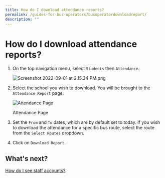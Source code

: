 ```yaml
---
title: How do I download attendance reports?
permalink: /guides-for-bus-operators/busoperatordownloadreport/
description: ""
---
```

How do I download attendance reports?
=====================================

1.  On the top navigation menu, select `Students` then `Attendance`.
    
    ![Screenshot 2022-09-01 at 2.15.34 PM.png](https://s3-us-west-2.amazonaws.com/secure.notion-static.com/12df0ec8-e989-4316-b464-a05702779da2/Screenshot_2022-09-01_at_2.15.34_PM.png)
    
2.  Select the school you wish to download. You will be brought to the `Attendance Report` page.
    
    ![Attendance Page](https://s3-us-west-2.amazonaws.com/secure.notion-static.com/1d6aa3e0-907d-49b7-8494-04a19ca34426/Untitled.png)
    
    Attendance Page
    
3.  Set the `From` and `To` dates, which are by default set to today. If you wish to download the attendance for a specific bus route, select the route from the `Select Routes` dropdown.
    
4.  Click on `Download Report`.
    

What's next?
------------

[How do I see staff accounts?](https://www.notion.so/How-do-I-see-staff-accounts-9d45f0c93eda489b8c39e59a42f9e926?pvs=21)